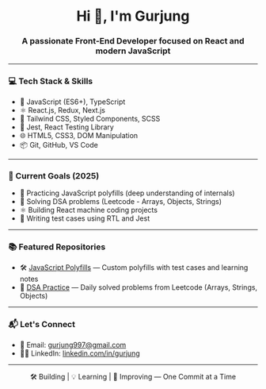 <h1 align="center">Hi 👋, I'm Gurjung</h1>
<h3 align="center">A passionate Front-End Developer focused on React and modern JavaScript</h3>

---

### 💻 Tech Stack & Skills

- 🧠 JavaScript (ES6+), TypeScript
- ⚛️ React.js, Redux, Next.js
- 💅 Tailwind CSS, Styled Components, SCSS
- 🧪 Jest, React Testing Library
- 🌐 HTML5, CSS3, DOM Manipulation
- 📦 Git, GitHub, VS Code

---

### 🎯 Current Goals (2025)

- 🔨 Practicing JavaScript polyfills (deep understanding of internals)
- 🧩 Solving DSA problems (Leetcode - Arrays, Objects, Strings)
- ⚛️ Building React machine coding projects
- 🧪 Writing test cases using RTL and Jest

---

### 📚 Featured Repositories

- 🛠️ [JavaScript Polyfills](https://github.com/gurjung/js-polyfills) — Custom polyfills with test cases and learning notes
- 📁 [DSA Practice](https://github.com/gurjung/js-dsa) — Daily solved problems from Leetcode (Arrays, Strings, Objects)

---

### 📬 Let's Connect

- 📧 Email: [gurjung997@gmail.com](mailto:gurjung997@gmail.com)
- 🧑‍💼 LinkedIn: [linkedin.com/in/gurjung](https://linkedin.com/in/gurjung-singh-945731219)

---

<p align="center">
  🛠️ Building | 💡 Learning | 💪 Improving — One Commit at a Time
</p>
